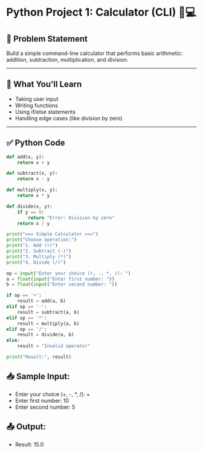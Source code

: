 # Python Project 1: Calculator (CLI) 🔢💻

## 📌 Problem Statement  
Build a simple command-line calculator that performs basic arithmetic: addition, subtraction, multiplication, and division.

---

## 🧠 What You'll Learn  
- Taking user input  
- Writing functions  
- Using if/else statements  
- Handling edge cases (like division by zero)

---

## ✅ Python Code  

```python
def add(x, y):
    return x + y

def subtract(x, y):
    return x - y

def multiply(x, y):
    return x * y

def divide(x, y):
    if y == 0:
        return "Error: Division by zero"
    return x / y

print("=== Simple Calculator ===")
print("Choose operation:")
print("1. Add (+)")
print("2. Subtract (-)")
print("3. Multiply (*)")
print("4. Divide (/)")

op = input("Enter your choice (+, -, *, /): ")
a = float(input("Enter first number: "))
b = float(input("Enter second number: "))

if op == '+':
    result = add(a, b)
elif op == '-':
    result = subtract(a, b)
elif op == '*':
    result = multiply(a, b)
elif op == '/':
    result = divide(a, b)
else:
    result = "Invalid operator"

print("Result:", result)
```
## 📥 Sample Input:  

- Enter your choice (+, -, *, /): +
- Enter first number: 10  
- Enter second number: 5  


## 📤 Output:  

- Result: 15.0
